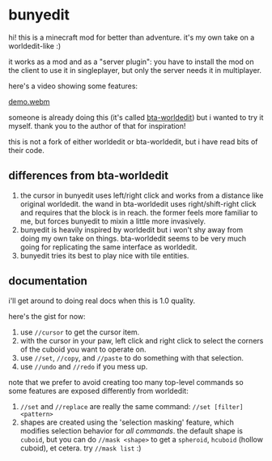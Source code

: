 # bunyedit

hi! this is a minecraft mod for better than adventure. it's my own take on a
worldedit-like :)

it works as a mod and as a "server plugin": you have to install the mod on the client to
use it in singleplayer, but only the server needs it in multiplayer.

here's a video showing some features:

[demo.webm](https://github.com/raccoonasdf/bunyedit/assets/16406874/3f1cd0eb-a9d5-4599-b651-8aef30c50dc5)

someone is already doing this (it's called
[bta-worldedit](https://github.com/FatherCheese/bta-worldedit)) but i wanted to try it
myself. thank you to the author of that for inspiration!

this is not a fork of either worldedit or bta-worldedit, but i have read bits of their
code.

## differences from bta-worldedit

1. the cursor in bunyedit uses left/right click and works from a distance like original
   worldedit. the wand in bta-worldedit uses right/shift-right click and requires that
   the block is in reach. the former feels more familiar to me, but forces bunyedit to
   mixin a little more invasively.
2. bunyedit is heavily inspired by worldedit but i won't shy away from doing my own take
   on things. bta-worldedit seems to be very much going for replicating the same
   interface as worldedit.
3. bunyedit tries its best to play nice with tile entities.

## documentation

i'll get around to doing real docs when this is 1.0 quality.

here's the gist for now:
1. use `//cursor` to get the cursor item.
2. with the cursor in your paw, left click and right click to select the corners of the
   cuboid you want to operate on.
3. use `//set`, `//copy`, and `//paste` to do something with that selection.
4. use `//undo` and `//redo` if you mess up.

note that we prefer to avoid creating too many top-level commands so some features are
exposed differently from worldedit:

1. `//set` and `//replace` are really the same command: `//set [filter] <pattern>`
2. shapes are created using the 'selection masking' feature, which modifies selection
   behavior for *all commands*. the default shape is `cuboid`, but you can do
   `//mask <shape>` to get a `spheroid`, `hcuboid` (hollow cuboid), et cetera.
   try `//mask list` :)
